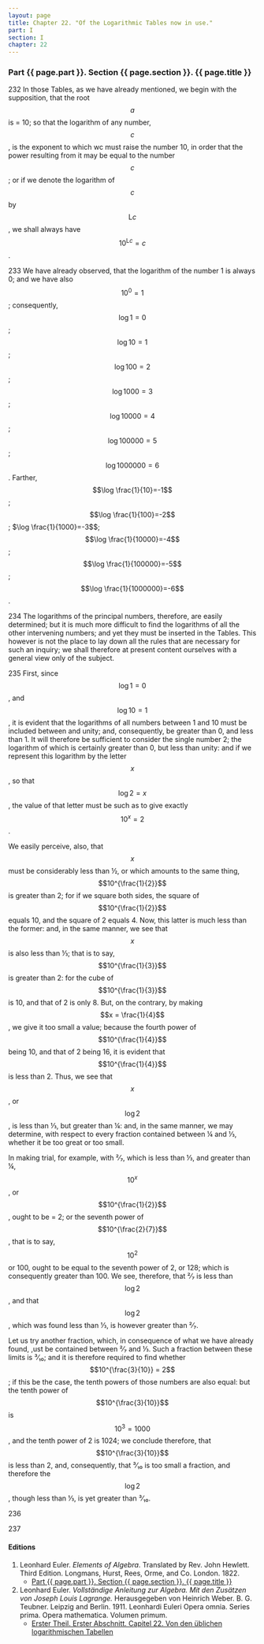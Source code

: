 ```yaml
---
layout: page
title: Chapter 22. "Of the Logarithmic Tables now in use."
part: I
section: I
chapter: 22
---
```


### Part {{ page.part }}. Section {{ page.section }}. {{ page.title }}

<span class="art">232</span> In those Tables, as we have already mentioned, we
begin with the supposition, that the root $$a$$ is = 10; so that
the logarithm of any number, $$c$$, is the exponent to which wc
must raise the number 10, in order that the power resulting
from it may be equal to the number $$c$$; or if we denote the
logarithm of $$c$$ by $$\textrm{L}c$$, we shall always have
$$10^{\textrm{L}c}=c$$.

<span class="art">233</span> We have already observed, that the logarithm of
the number 1 is always 0; and we have also
$$10^0=1$$; consequently, $$\log 1=0$$; $$\log 10=1$$;
$$\log 100=2$$; $$\log 1000=3$$; $$\log 10000=4$$;
$$\log 100000=5$$; $$\log 1000000=6$$.
Farther, $$\log \frac{1}{10}=-1$$; $$\log \frac{1}{100}=-2$$;
$\log \frac{1}{1000}=-3$$; $$\log \frac{1}{10000}=-4$$;
$$\log \frac{1}{100000}=-5$$; $$\log \frac{1}{1000000}=-6$$.

<span class="art">234</span> The logarithms of the principal numbers, therefore,
are easily determined; but it is much more difficult to find
the logarithms of all the other intervening numbers; and
yet they must be inserted in the Tables. This however is
not the place to lay down all the rules that are necessary for
such an inquiry; we shall therefore at present content ourselves with a general view only of the subject.

<span class="art">235</span> First, since $$\log 1=0$$, and $$\log 10 = 1$$, it is evident
that the logarithms of all numbers between 1 and 10 must be
included between and unity; and, consequently, be greater
than 0, and less than 1. It will therefore be sufficient to
consider the single number 2; the logarithm of which is
certainly greater than 0, but less than unity:
and if we represent this logarithm by the letter $$x$$, so that
$$\log 2 = x$$, the
value of that letter must be such as to give exactly $$10^x = 2$$.

We easily perceive, also, that $$x$$ must be considerably
less than ½, or which amounts to the same thing,
$$10^{\frac{1}{2}}$$ is greater than 2; for if we square both sides,
the square of
$$10^{\frac{1}{2}}$$ equals 10,
and the square of 2 equals 4. Now, this latter is
much less than the former: and, in the same manner, we
see that $$x$$ is also less than ⅓; that is to say,
$$10^{\frac{1}{3}}$$ is greater
than 2: for the cube of $$10^{\frac{1}{3}}$$ is 10,
and that of 2 is only 8.
But, on the contrary, by making $$x = \frac{1}{4}$$,
we give it too small
a value; because the fourth power of $$10^{\frac{1}{4}}$$
being 10, and
that of 2 being 16, it is evident that $$10^{\frac{1}{4}}$$
is less than 2.
Thus, we see that $$x$$, or $$\log 2$$, is less than ⅓,
but greater than ¼: and, in the same manner, we may determine,
with respect to every fraction contained between ¼ and ⅓,
whether it be too great or too small.

In making trial, for example, with ²⁄₇, which is less than ⅓,
and greater than ¼, $$10^x$$, or $$10^{\frac{1}{2}}$$,
ought to be = 2; or the
seventh power of $$10^{\frac{2}{7}}$$, that is to say,
$$10^2$$ or 100, ought to
be equal to the seventh power of 2, or 128;
which is consequently greater than 100. We see, therefore,
that ²⁄₇ is less than $$\log 2$$, and that $$\log 2$$,
which was found less than
⅓, is however greater than ²⁄₇.

Let us try another fraction, which, in consequence of
what we have already found, ,ust be contained between ²⁄₇
and ⅓. Such a fraction between these limits is ³⁄₁₀; and it is
therefore required to find whether
$$10^{\frac{3}{10}} = 2$$; if this be the
case, the tenth powers of those numbers are also equal:
but
the tenth power of $$10^{\frac{3}{10}}$$ is $$10^3 = 1000$$,
and the tenth power
of 2 is 1024; we conclude therefore, that $$10^{\frac{3}{10}}$$
is less than
2, and, consequently, that ³⁄₁₀ is too small a fraction, and
therefore the $$\log 2$$, though less than ⅓,
is yet greater
than ³⁄₁₀.

<span class="art">236</span>


<span class="art">237</span>

#### Editions

1. Leonhard Euler. *Elements of Algebra*. Translated by Rev. John Hewlett. Third Edition. Longmans, Hurst, Rees, Orme, and Co. London. 1822.
    - [Part {{ page.part }}. Section {{ page.section }}. {{ page.title }}](/assets/euler/en/I-22.pdf)
2. Leonhard Euler. *Vollständige Anleitung zur Algebra. Mit den Zusätzen von Joseph Louis Lagrange.* Herausgegeben von Heinrich Weber. B. G. Teubner. Leipzig and Berlin. 1911. Leonhardi Euleri Opera omnia. Series prima. Opera mathematica. Volumen primum.
    - [Erster Theil. Erster Abschnitt. Capitel 22. Von den üblichen logarithmischen Tabellen](/assets/euler/de/I-I-22.pdf)